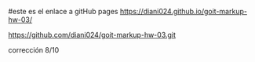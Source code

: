 #este es el enlace a gitHub pages
https://diani024.github.io/goit-markup-hw-03/

https://github.com/diani024/goit-markup-hw-03.git

corrección 8/10
